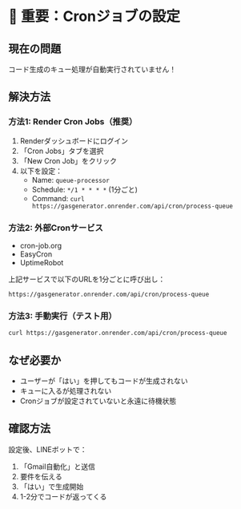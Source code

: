 # 🚨 重要：Cronジョブの設定

## 現在の問題
コード生成のキュー処理が自動実行されていません！

## 解決方法

### 方法1: Render Cron Jobs（推奨）
1. Renderダッシュボードにログイン
2. 「Cron Jobs」タブを選択
3. 「New Cron Job」をクリック
4. 以下を設定：
   - Name: `queue-processor`
   - Schedule: `*/1 * * * *` (1分ごと)
   - Command: `curl https://gasgenerator.onrender.com/api/cron/process-queue`

### 方法2: 外部Cronサービス
- cron-job.org
- EasyCron
- UptimeRobot

上記サービスで以下のURLを1分ごとに呼び出し：
```
https://gasgenerator.onrender.com/api/cron/process-queue
```

### 方法3: 手動実行（テスト用）
```bash
curl https://gasgenerator.onrender.com/api/cron/process-queue
```

## なぜ必要か
- ユーザーが「はい」を押してもコードが生成されない
- キューに入るが処理されない
- Cronジョブが設定されていないと永遠に待機状態

## 確認方法
設定後、LINEボットで：
1. 「Gmail自動化」と送信
2. 要件を伝える
3. 「はい」で生成開始
4. 1-2分でコードが返ってくる